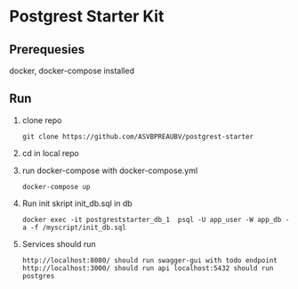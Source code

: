# Postgrest Starter Kit

## Prerequesies

docker, docker-compose installed

## Run

1. clone repo

    `
    git clone https://github.com/ASVBPREAUBV/postgrest-starter
    `
    
2. cd in local repo
3. run docker-compose with docker-compose.yml
    
    `
    docker-compose up
    `
4. Run init skript init_db.sql in db
    
    `
    docker exec -it postgreststarter_db_1  psql -U app_user -W app_db -a -f /myscript/init_db.sql
    `
5. Services should run

    `
    http://localhost:8080/ should run swagger-gui with todo endpoint
    http://localhost:3000/ should run api
    localhost:5432 should run postgres
    `
    
    